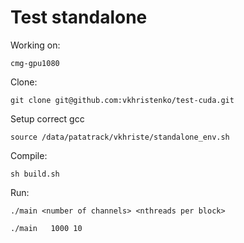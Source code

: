 Test standalone
====

Working on:

    cmg-gpu1080

Clone:

    git clone git@github.com:vkhristenko/test-cuda.git
    
Setup correct gcc

    source /data/patatrack/vkhriste/standalone_env.sh

Compile: 

    sh build.sh
    
Run:

    ./main <number of channels> <nthreads per block>
    
    ./main   1000 10
    
    
    
    
    
